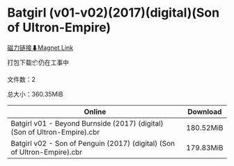 # Batgirl (v01-v02)(2017)(digital)(Son of Ultron-Empire)

[磁力链接⬇Magnet Link](magnet:?xt=urn:btih:bb539fdcceabba458e3d5198fbd4af4c2faba611&dn=Batgirl%20%28v01-v02%29%282017%29%28digital%29%28Son%20of%20Ultron-Empire%29)

打包下载📦仍在工事中

文件数：2

总大小：360.35MiB

Online | Download
--- | ---
Batgirl v01 - Beyond Burnside (2017) (digital) (Son of Ultron-Empire).cbr | 180.52MiB
Batgirl v02 - Son of Penguin (2017) (digital) (Son of Ultron-Empire).cbr | 179.83MiB